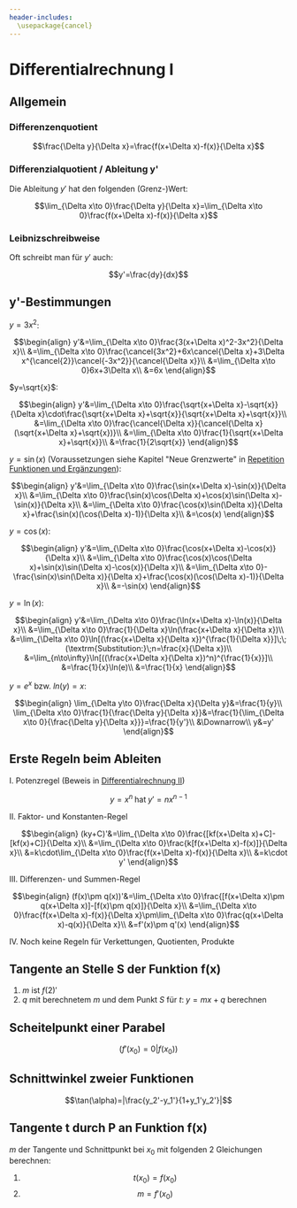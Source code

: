 ```yaml
---
header-includes:
  \usepackage{cancel}
---
```


# Differentialrechnung I

## Allgemein

### Differenzenquotient

$$\frac{\Delta y}{\Delta x}=\frac{f(x+\Delta x)-f(x)}{\Delta x}$$

### Differenzialquotient / Ableitung y'

Die Ableitung $y'$ hat den folgenden (Grenz-)Wert:

$$\lim_{\Delta x\to 0}\frac{\Delta y}{\Delta x}=\lim_{\Delta x\to 0}\frac{f(x+\Delta x)-f(x)}{\Delta x}$$

### Leibnizschreibweise

Oft schreibt man für $y'$ auch:

$$y'=\frac{dy}{dx}$$

## y'-Bestimmungen

$y=3x^2$:

$$\begin{align}
  y'&=\lim_{\Delta x\to 0}\frac{3(x+\Delta x)^2-3x^2}{\Delta x}\\
  &=\lim_{\Delta x\to 0}\frac{\cancel{3x^2}+6x\cancel{\Delta x}+3\Delta x^{\cancel{2}}\cancel{-3x^2}}{\cancel{\Delta x}}\\
  &=\lim_{\Delta x\to 0}6x+3\Delta x\\
  &=6x
\end{align}$$

$y=\sqrt{x}$:

$$\begin{align}
  y'&=\lim_{\Delta x\to 0}\frac{\sqrt{x+\Delta x}-\sqrt{x}}{\Delta x}\cdot\frac{\sqrt{x+\Delta x}+\sqrt{x}}{\sqrt{x+\Delta x}+\sqrt{x}}\\
  &=\lim_{\Delta x\to 0}\frac{\cancel{\Delta x}}{\cancel{\Delta x}(\sqrt{x+\Delta x}+\sqrt{x})}\\
  &=\lim_{\Delta x\to 0}\frac{1}{\sqrt{x+\Delta x}+\sqrt{x}}\\
  &=\frac{1}{2\sqrt{x}}
\end{align}$$

$y=\sin(x)$ (Voraussetzungen siehe Kapitel "Neue Grenzwerte" in [Repetition Funktionen und Ergänzungen](repF&E.md)):

$$\begin{align}
  y'&=\lim_{\Delta x\to 0}\frac{\sin(x+\Delta x)-\sin(x)}{\Delta x}\\
  &=\lim_{\Delta x\to 0}\frac{\sin(x)\cos(\Delta x)+\cos(x)\sin(\Delta x)-\sin(x)}{\Delta x}\\
  &=\lim_{\Delta x\to 0}\frac{\cos(x)\sin(\Delta x)}{\Delta x}+\frac{\sin(x)(\cos(\Delta x)-1)}{\Delta x}\\
  &=\cos(x)
\end{align}$$

$y=\cos(x)$:

$$\begin{align}
  y'&=\lim_{\Delta x\to 0}\frac{\cos(x+\Delta x)-\cos(x)}{\Delta x}\\
  &=\lim_{\Delta x\to 0}\frac{\cos(x)\cos(\Delta x)+\sin(x)\sin(\Delta x)-\cos(x)}{\Delta x}\\
  &=\lim_{\Delta x\to 0}-\frac{\sin(x)\sin(\Delta x)}{\Delta x}+\frac{\cos(x)(\cos(\Delta x)-1)}{\Delta x}\\
  &=-\sin(x)
\end{align}$$

$y=\ln(x)$:

$$\begin{align}
  y'&=\lim_{\Delta x\to 0}\frac{\ln(x+\Delta x)-\ln(x)}{\Delta x}\\
  &=\lim_{\Delta x\to 0}\frac{1}{\Delta x}\ln(\frac{x+\Delta x}{\Delta x})\\
  &=\lim_{\Delta x\to 0}\ln[(\frac{x+\Delta x}{\Delta x})^{\frac{1}{\Delta x}}]\;\;(\textrm{Substitution:}\;n=\frac{x}{\Delta x})\\
  &=\lim_{n\to\infty}\ln[((\frac{x+\Delta x}{\Delta x})^n)^{\frac{1}{x}}]\\
  &=\frac{1}{x}\ln(e)\\
  &=\frac{1}{x}
\end{align}$$

$y=e^x$ bzw. $ln(y)=x$:

$$\begin{align}
  \lim_{\Delta y\to 0}\frac{\Delta x}{\Delta y}&=\frac{1}{y}\\
  \lim_{\Delta x\to 0}\frac{1}{\frac{\Delta y}{\Delta x}}&=\frac{1}{\lim_{\Delta x\to 0}{\frac{\Delta y}{\Delta x}}}=\frac{1}{y'}\\
  &\Downarrow\\
  y&=y'
\end{align}$$



## Erste Regeln beim Ableiten

I.  Potenzregel (Beweis in [Differentialrechnung II](diff2.md))

$$y=x^n\;\textrm{hat}\;y'=nx^{n-1}$$

II.  Faktor- und Konstanten-Regel

$$\begin{align}
  (ky+C)'&=\lim_{\Delta x\to 0}\frac{[kf(x+\Delta x)+C]-[kf(x)+C]}{\Delta x}\\
  &=\lim_{\Delta x\to 0}\frac{k[f(x+\Delta x)-f(x)]}{\Delta x}\\
  &=k\cdot\lim_{\Delta x\to 0}\frac{f(x+\Delta x)-f(x)}{\Delta x}\\
  &=k\cdot y'
\end{align}$$

III.  Differenzen- und Summen-Regel

$$\begin{align}
  (f(x)\pm q(x))'&=\lim_{\Delta x\to 0}\frac{[f(x+\Delta x)\pm q(x+\Delta x)]-[f(x)\pm q(x)]}{\Delta x}\\
  &=\lim_{\Delta x\to 0}\frac{f(x+\Delta x)-f(x)}{\Delta x}\pm\lim_{\Delta x\to 0}\frac{q(x+\Delta x)-q(x)}{\Delta x}\\
  &=f'(x)\pm q'(x)
\end{align}$$

IV.  Noch keine Regeln für Verkettungen, Quotienten, Produkte


## Tangente an Stelle S der Funktion f(x)

1.  $m$ ist $f(2)'$
2.  $q$ mit berechnetem $m$ und dem Punkt $S$ für $t:\;y=mx+q$ berechnen

## Scheitelpunkt einer Parabel

$$(f'(x_0)=0|f(x_0))$$

## Schnittwinkel zweier Funktionen

$$\tan(\alpha)=|\frac{y_2'-y_1'}{1+y_1'y_2'}|$$

## Tangente t durch P an Funktion f(x)

$m$ der Tangente und Schnittpunkt bei $x_0$ mit folgenden 2 Gleichungen berechnen:

1.  $$t(x_0)=f(x_0)$$
2.  $$m=f'(x_0)$$